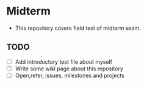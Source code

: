 Midterm
======
* This repository covers field test of midterm exam.

## TODO

* [ ] Add introductory test file about myself
* [ ] Write some wiki page about this repository
* [ ] Open,refer, issues, milestones and projects
